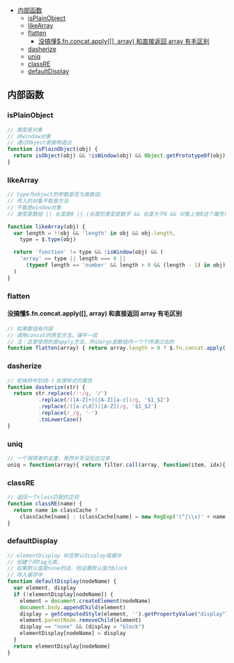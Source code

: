 <!-- TOC -->

- [内部函数](#内部函数)
  - [isPlainObject](#isplainobject)
  - [likeArray](#likearray)
  - [flatten](#flatten)
    - [没搞懂$.fn.concat.apply([], array) 和直接返回 array 有毛区别](#没搞懂fnconcatapply-array-和直接返回-array-有毛区别)
  - [dasherize](#dasherize)
  - [uniq](#uniq)
  - [classRE](#classre)
  - [defaultDisplay](#defaultdisplay)

<!-- /TOC -->

## 内部函数

### isPlainObject
```javascript
// 类型是对象
// 非window对象
// 通过Object直接构造出
function isPlainObject(obj) {
  return isObject(obj) && !isWindow(obj) && Object.getPrototypeOf(obj) == Object.prototype
}
```

### likeArray
```javascript
// type为object的参数是否为类数组:
// 传入的对象不能是方法
// 不能是window对象
// 类型是数组 || 长度是0 || (长度的类型是数字 && 长度大于0 && 对象上有0这个属性)

function likeArray(obj) {
  var length = !!obj && 'length' in obj && obj.length,
    type = $.type(obj)

  return 'function' != type && !isWindow(obj) && (
    'array' == type || length === 0 ||
      (typeof length == 'number' && length > 0 && (length - 1) in obj)
  )
}
```

### flatten
#### 没搞懂$.fn.concat.apply([], array) 和直接返回 array 有毛区别
```javascript
// 如果数组有内容
// 调用concat的原型方法，铺平一层
// 注：这里使用的是apply方法，所以args是数组内一个个传递过去的
function flatten(array) { return array.length > 0 ? $.fn.concat.apply([], array) : array }
```

### dasherize
```javascript
// 驼峰转中划线-》处理样式的属性
function dasherize(str) {
  return str.replace(/::/g, '/')
          .replace(/([A-Z]+)([A-Z][a-z])/g, '$1_$2')
          .replace(/([a-z\d])([A-Z])/g, '$1_$2')
          .replace(/_/g, '-')
          .toLowerCase()
}
```

### uniq
```javascript
// 一个很简单的去重，竟然半天没反应过来
uniq = function(array){ return filter.call(array, function(item, idx){ return array.indexOf(item) == idx }) }
```

### classRE
```javascript
// 返回一个class匹配的正则
function classRE(name) {
  return name in classCache ?
    classCache[name] : (classCache[name] = new RegExp('(^|\\s)' + name + '(\\s|$)'))
}
```

### defaultDisplay
```javascript
// elementDisplay 标签默认display值缓存
// 创建个同tag元素，
// 如果默认值是none的话，则设置默认值为block
// 存入缓存中
function defaultDisplay(nodeName) {
  var element, display
  if (!elementDisplay[nodeName]) {
    element = document.createElement(nodeName)
    document.body.appendChild(element)
    display = getComputedStyle(element, '').getPropertyValue("display")
    element.parentNode.removeChild(element)
    display == "none" && (display = "block")
    elementDisplay[nodeName] = display
  }
  return elementDisplay[nodeName]
}
```